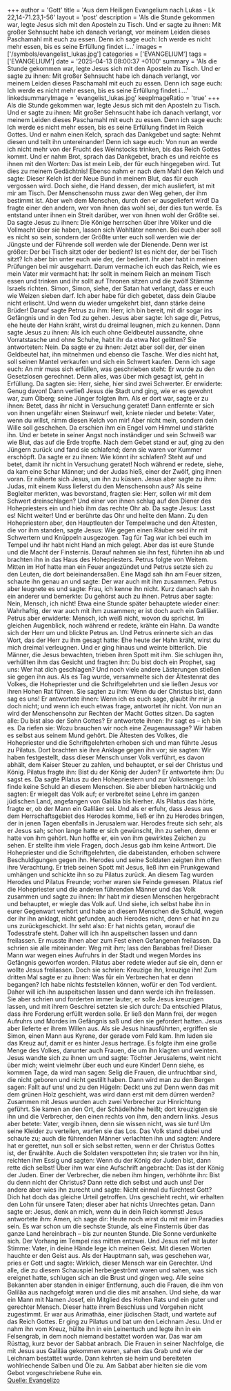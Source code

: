 +++
author = 'Gott'
title = 'Aus dem Heiligen Evangelium nach Lukas - Lk 22,14-71.23,1-56'
layout = 'post'
description = 'Als die Stunde gekommen war, legte Jesus sich mit den Aposteln zu Tisch. Und er sagte zu ihnen: Mit großer Sehnsucht habe ich danach verlangt, vor meinem Leiden dieses Paschamahl mit euch zu essen. Denn ich sage euch: Ich werde es nicht mehr essen, bis es seine Erfüllung findet i....'
images = ['/symbols/evangelist_lukas.jpg']
categories = ['EVANGELIUM']
tags = ['EVANGELIUM']
date = '2025-04-13 08:00:37 +0100'
summary = 'Als die Stunde gekommen war, legte Jesus sich mit den Aposteln zu Tisch. Und er sagte zu ihnen: Mit großer Sehnsucht habe ich danach verlangt, vor meinem Leiden dieses Paschamahl mit euch zu essen. Denn ich sage euch: Ich werde es nicht mehr essen, bis es seine Erfüllung findet i....'
linkedsummaryImage = 'evangelist_lukas.jpg'
keepImageRatio = 'true'
+++
Als die Stunde gekommen war, legte Jesus sich mit den Aposteln zu Tisch.
Und er sagte zu ihnen: Mit großer Sehnsucht habe ich danach verlangt, vor meinem Leiden dieses Paschamahl mit euch zu essen.
Denn ich sage euch: Ich werde es nicht mehr essen, bis es seine Erfüllung findet im Reich Gottes.<!--more-->
Und er nahm einen Kelch, sprach das Dankgebet und sagte: Nehmt diesen und teilt ihn untereinander!
Denn ich sage euch: Von nun an werde ich nicht mehr von der Frucht des Weinstocks trinken, bis das Reich Gottes kommt.
Und er nahm Brot, sprach das Dankgebet, brach es und reichte es ihnen mit den Worten: Das ist mein Leib, der für euch hingegeben wird. Tut dies zu meinem Gedächtnis!
Ebenso nahm er nach dem Mahl den Kelch und sagte: Dieser Kelch ist der Neue Bund in meinem Blut, das für euch vergossen wird.
Doch siehe, die Hand dessen, der mich ausliefert, ist mit mir am Tisch.
Der Menschensohn muss zwar den Weg gehen, der ihm bestimmt ist. Aber weh dem Menschen, durch den er ausgeliefert wird!
Da fragte einer den andern, wer von ihnen das wohl sei, der dies tun werde.
Es entstand unter ihnen ein Streit darüber, wer von ihnen wohl der Größte sei.
Da sagte Jesus zu ihnen: Die Könige herrschen über ihre Völker und die Vollmacht über sie haben, lassen sich Wohltäter nennen.
Bei euch aber soll es nicht so sein, sondern der Größte unter euch soll werden wie der Jüngste und der Führende soll werden wie der Dienende.
Denn wer ist größer: Der bei Tisch sitzt oder der bedient? Ist es nicht der, der bei Tisch sitzt? Ich aber bin unter euch wie der, der bedient.
Ihr aber habt in meinen Prüfungen bei mir ausgeharrt.
Darum vermache ich euch das Reich, wie es mein Vater mir vermacht hat:
Ihr sollt in meinem Reich an meinem Tisch essen und trinken und ihr sollt auf Thronen sitzen und die zwölf Stämme Israels richten.
Simon, Simon, siehe, der Satan hat verlangt, dass er euch wie Weizen sieben darf.
Ich aber habe für dich gebetet, dass dein Glaube nicht erlischt. Und wenn du wieder umgekehrt bist, dann stärke deine Brüder!
Darauf sagte Petrus zu ihm: Herr, ich bin bereit, mit dir sogar ins Gefängnis und in den Tod zu gehen.
Jesus aber sagte: Ich sage dir, Petrus, ehe heute der Hahn kräht, wirst du dreimal leugnen, mich zu kennen.
Dann sagte Jesus zu ihnen: Als ich euch ohne Geldbeutel aussandte, ohne Vorratstasche und ohne Schuhe, habt ihr da etwa Not gelitten? Sie antworteten: Nein.
Da sagte er zu ihnen: Jetzt aber soll der, der einen Geldbeutel hat, ihn mitnehmen und ebenso die Tasche. Wer dies nicht hat, soll seinen Mantel verkaufen und sich ein Schwert kaufen.
Denn ich sage euch: An mir muss sich erfüllen, was geschrieben steht: Er wurde zu den Gesetzlosen gerechnet. Denn alles, was über mich gesagt ist, geht in Erfüllung.
Da sagten sie: Herr, siehe, hier sind zwei Schwerter. Er erwiderte: Genug davon!
Dann verließ Jesus die Stadt und ging, wie er es gewohnt war, zum Ölberg; seine Jünger folgten ihm.
Als er dort war, sagte er zu ihnen: Betet, dass ihr nicht in Versuchung geratet!
Dann entfernte er sich von ihnen ungefähr einen Steinwurf weit, kniete nieder und betete:
Vater, wenn du willst, nimm diesen Kelch von mir! Aber nicht mein, sondern dein Wille soll geschehen.
Da erschien ihm ein Engel vom Himmel und stärkte ihn.
Und er betete in seiner Angst noch inständiger und sein Schweiß war wie Blut, das auf die Erde tropfte.
Nach dem Gebet stand er auf, ging zu den Jüngern zurück und fand sie schlafend; denn sie waren vor Kummer erschöpft.
Da sagte er zu ihnen: Wie könnt ihr schlafen? Steht auf und betet, damit ihr nicht in Versuchung geratet!
Noch während er redete, siehe, da kam eine Schar Männer; und der Judas hieß, einer der Zwölf, ging ihnen voran. Er näherte sich Jesus, um ihn zu küssen.
Jesus aber sagte zu ihm: Judas, mit einem Kuss lieferst du den Menschensohn aus?
Als seine Begleiter merkten, was bevorstand, fragten sie: Herr, sollen wir mit dem Schwert dreinschlagen?
Und einer von ihnen schlug auf den Diener des Hohepriesters ein und hieb ihm das rechte Ohr ab.
Da sagte Jesus: Lasst es! Nicht weiter! Und er berührte das Ohr und heilte den Mann.
Zu den Hohepriestern aber, den Hauptleuten der Tempelwache und den Ältesten, die vor ihm standen, sagte Jesus: Wie gegen einen Räuber seid ihr mit Schwertern und Knüppeln ausgezogen.
Tag für Tag war ich bei euch im Tempel und ihr habt nicht Hand an mich gelegt. Aber das ist eure Stunde und die Macht der Finsternis.
Darauf nahmen sie ihn fest, führten ihn ab und brachten ihn in das Haus des Hohepriesters. Petrus folgte von Weitem.
Mitten im Hof hatte man ein Feuer angezündet und Petrus setzte sich zu den Leuten, die dort beieinandersaßen.
Eine Magd sah ihn am Feuer sitzen, schaute ihn genau an und sagte: Der war auch mit ihm zusammen.
Petrus aber leugnete es und sagte: Frau, ich kenne ihn nicht.
Kurz danach sah ihn ein anderer und bemerkte: Du gehörst auch zu ihnen. Petrus aber sagte: Nein, Mensch, ich nicht!
Etwa eine Stunde später behauptete wieder einer: Wahrhaftig, der war auch mit ihm zusammen; er ist doch auch ein Galiläer.
Petrus aber erwiderte: Mensch, ich weiß nicht, wovon du sprichst. Im gleichen Augenblick, noch während er redete, krähte ein Hahn.
Da wandte sich der Herr um und blickte Petrus an. Und Petrus erinnerte sich an das Wort, das der Herr zu ihm gesagt hatte: Ehe heute der Hahn kräht, wirst du mich dreimal verleugnen.
Und er ging hinaus und weinte bitterlich.
Die Männer, die Jesus bewachten, trieben ihren Spott mit ihm. Sie schlugen ihn,
verhüllten ihm das Gesicht und fragten ihn: Du bist doch ein Prophet, sag uns: Wer hat dich geschlagen?
Und noch viele andere Lästerungen stießen sie gegen ihn aus.
Als es Tag wurde, versammelte sich der Ältestenrat des Volkes, die Hohepriester und die Schriftgelehrten und sie ließen Jesus vor ihren Hohen Rat führen.
Sie sagten zu ihm: Wenn du der Christus bist, dann sag es uns! Er antwortete ihnen: Wenn ich es euch sage, glaubt ihr mir ja doch nicht;
und wenn ich euch etwas frage, antwortet ihr nicht.
Von nun an wird der Menschensohn zur Rechten der Macht Gottes sitzen.
Da sagten alle: Du bist also der Sohn Gottes? Er antwortete ihnen: Ihr sagt es – ich bin es.
Da riefen sie: Wozu brauchen wir noch eine Zeugenaussage? Wir haben es selbst aus seinem Mund gehört.
Die Ältesten des Volkes, die Hohepriester und die Schriftgelehrten erhoben sich und man führte Jesus zu Pilatus.
Dort brachten sie ihre Anklage gegen ihn vor; sie sagten: Wir haben festgestellt, dass dieser Mensch unser Volk verführt, es davon abhält, dem Kaiser Steuer zu zahlen, und behauptet, er sei der Christus und König.
Pilatus fragte ihn: Bist du der König der Juden? Er antwortete ihm: Du sagst es.
Da sagte Pilatus zu den Hohepriestern und zur Volksmenge: Ich finde keine Schuld an diesem Menschen.
Sie aber blieben hartnäckig und sagten: Er wiegelt das Volk auf; er verbreitet seine Lehre im ganzen jüdischen Land, angefangen von Galiläa bis hierher.
Als Pilatus das hörte, fragte er, ob der Mann ein Galiläer sei.
Und als er erfuhr, dass Jesus aus dem Herrschaftsgebiet des Herodes komme, ließ er ihn zu Herodes bringen, der in jenen Tagen ebenfalls in Jerusalem war.
Herodes freute sich sehr, als er Jesus sah; schon lange hatte er sich gewünscht, ihn zu sehen, denn er hatte von ihm gehört. Nun hoffte er, ein von ihm gewirktes Zeichen zu sehen.
Er stellte ihm viele Fragen, doch Jesus gab ihm keine Antwort.
Die Hohepriester und die Schriftgelehrten, die dabeistanden, erhoben schwere Beschuldigungen gegen ihn.
Herodes und seine Soldaten zeigten ihm offen ihre Verachtung. Er trieb seinen Spott mit Jesus, ließ ihm ein Prunkgewand umhängen und schickte ihn so zu Pilatus zurück.
An diesem Tag wurden Herodes und Pilatus Freunde; vorher waren sie Feinde gewesen.
Pilatus rief die Hohepriester und die anderen führenden Männer und das Volk zusammen
und sagte zu ihnen: Ihr habt mir diesen Menschen hergebracht und behauptet, er wiegle das Volk auf. Und siehe, ich selbst habe ihn in eurer Gegenwart verhört und habe an diesem Menschen die Schuld, wegen der ihr ihn anklagt, nicht gefunden,
auch Herodes nicht, denn er hat ihn zu uns zurückgeschickt. Ihr seht also: Er hat nichts getan, worauf die Todesstrafe steht.
Daher will ich ihn auspeitschen lassen und dann freilassen.
Er musste ihnen aber zum Fest einen Gefangenen freilassen.
Da schrien sie alle miteinander: Weg mit ihm; lass den Barabbas frei!
Dieser Mann war wegen eines Aufruhrs in der Stadt und wegen Mordes ins Gefängnis geworfen worden.
Pilatus aber redete wieder auf sie ein, denn er wollte Jesus freilassen.
Doch sie schrien: Kreuzige ihn, kreuzige ihn!
Zum dritten Mal sagte er zu ihnen: Was für ein Verbrechen hat er denn begangen? Ich habe nichts feststellen können, wofür er den Tod verdient. Daher will ich ihn auspeitschen lassen und dann werde ich ihn freilassen.
Sie aber schrien und forderten immer lauter, er solle Jesus kreuzigen lassen, und mit ihrem Geschrei setzten sie sich durch:
Da entschied Pilatus, dass ihre Forderung erfüllt werden solle.
Er ließ den Mann frei, der wegen Aufruhrs und Mordes im Gefängnis saß und den sie gefordert hatten. Jesus aber lieferte er ihrem Willen aus.
Als sie Jesus hinausführten, ergriffen sie Simon, einen Mann aus Kyrene, der gerade vom Feld kam. Ihm luden sie das Kreuz auf, damit er es hinter Jesus hertrage.
Es folgte ihm eine große Menge des Volkes, darunter auch Frauen, die um ihn klagten und weinten.
Jesus wandte sich zu ihnen um und sagte: Töchter Jerusalems, weint nicht über mich; weint vielmehr über euch und eure Kinder!
Denn siehe, es kommen Tage, da wird man sagen: Selig die Frauen, die unfruchtbar sind, die nicht geboren und nicht gestillt haben.
Dann wird man zu den Bergen sagen: Fallt auf uns! und zu den Hügeln: Deckt uns zu!
Denn wenn das mit dem grünen Holz geschieht, was wird dann erst mit dem dürren werden?
Zusammen mit Jesus wurden auch zwei Verbrecher zur Hinrichtung geführt.
Sie kamen an den Ort, der Schädelhöhe heißt; dort kreuzigten sie ihn und die Verbrecher, den einen rechts von ihm, den andern links.
Jesus aber betete: Vater, vergib ihnen, denn sie wissen nicht, was sie tun! Um seine Kleider zu verteilen, warfen sie das Los.
Das Volk stand dabei und schaute zu; auch die führenden Männer verlachten ihn und sagten: Andere hat er gerettet, nun soll er sich selbst retten, wenn er der Christus Gottes ist, der Erwählte.
Auch die Soldaten verspotteten ihn; sie traten vor ihn hin, reichten ihm Essig
und sagten: Wenn du der König der Juden bist, dann rette dich selbst!
Über ihm war eine Aufschrift angebracht: Das ist der König der Juden.
Einer der Verbrecher, die neben ihm hingen, verhöhnte ihn: Bist du denn nicht der Christus? Dann rette dich selbst und auch uns!
Der andere aber wies ihn zurecht und sagte: Nicht einmal du fürchtest Gott? Dich hat doch das gleiche Urteil getroffen.
Uns geschieht recht, wir erhalten den Lohn für unsere Taten; dieser aber hat nichts Unrechtes getan.
Dann sagte er: Jesus, denk an mich, wenn du in dein Reich kommst!
Jesus antwortete ihm: Amen, ich sage dir: Heute noch wirst du mit mir im Paradies sein.
Es war schon um die sechste Stunde, als eine Finsternis über das ganze Land hereinbrach – bis zur neunten Stunde.
Die Sonne verdunkelte sich. Der Vorhang im Tempel riss mitten entzwei.
Und Jesus rief mit lauter Stimme: Vater, in deine Hände lege ich meinen Geist. Mit diesen Worten hauchte er den Geist aus.
Als der Hauptmann sah, was geschehen war, pries er Gott und sagte: Wirklich, dieser Mensch war ein Gerechter.
Und alle, die zu diesem Schauspiel herbeigeströmt waren und sahen, was sich ereignet hatte, schlugen sich an die Brust und gingen weg.
Alle seine Bekannten aber standen in einiger Entfernung, auch die Frauen, die ihm von Galiläa aus nachgefolgt waren und die dies mit ansahen.
Und siehe, da war ein Mann mit Namen Josef, ein Mitglied des Hohen Rats und ein guter und gerechter Mensch.
Dieser hatte ihrem Beschluss und Vorgehen nicht zugestimmt. Er war aus Arimathäa, einer jüdischen Stadt, und wartete auf das Reich Gottes.
Er ging zu Pilatus und bat um den Leichnam Jesu.
Und er nahm ihn vom Kreuz, hüllte ihn in ein Leinentuch und legte ihn in ein Felsengrab, in dem noch niemand bestattet worden war.
Das war am Rüsttag, kurz bevor der Sabbat anbrach.
Die Frauen in seiner Nachfolge, die mit Jesus aus Galiläa gekommen waren, sahen das Grab und wie der Leichnam bestattet wurde.
Dann kehrten sie heim und bereiteten wohlriechende Salben und Öle zu. Am Sabbat aber hielten sie die vom Gebot vorgeschriebene Ruhe ein.<br> [Quelle: Evangelizo](https://evangeliumtagfuertag.org/DE/gospel)